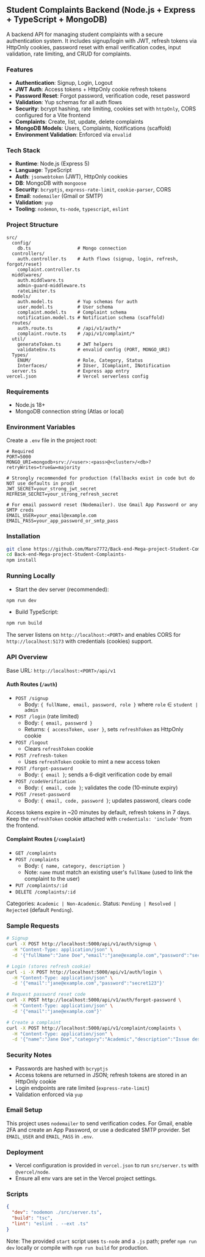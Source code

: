 ## Student Complaints Backend (Node.js + Express + TypeScript + MongoDB)

A backend API for managing student complaints with a secure authentication system. It includes signup/login with JWT, refresh tokens via HttpOnly cookies, password reset with email verification codes, input validation, rate limiting, and CRUD for complaints.

### Features
- **Authentication**: Signup, Login, Logout
- **JWT Auth**: Access tokens + HttpOnly cookie refresh tokens
- **Password Reset**: Forgot password, verification code, reset password
- **Validation**: Yup schemas for all auth flows
- **Security**: bcrypt hashing, rate limiting, cookies set with `httpOnly`, CORS configured for a Vite frontend
- **Complaints**: Create, list, update, delete complaints
- **MongoDB Models**: Users, Complaints, Notifications (scaffold)
- **Environment Validation**: Enforced via `envalid`

### Tech Stack
- **Runtime**: Node.js (Express 5)
- **Language**: TypeScript
- **Auth**: `jsonwebtoken` (JWT), HttpOnly cookies
- **DB**: MongoDB with `mongoose`
- **Security**: `bcryptjs`, `express-rate-limit`, `cookie-parser`, CORS
- **Email**: `nodemailer` (Gmail or SMTP)
- **Validation**: `yup`
- **Tooling**: `nodemon`, `ts-node`, `typescript`, `eslint`

### Project Structure
```
src/
  config/
    db.ts                 # Mongo connection
  controllers/
    auth.controller.ts    # Auth flows (signup, login, refresh, forgot/reset)
    complaint.controller.ts
  middlwares/
    auth.middlware.ts
    admin-guard-middleware.ts
    rateLimiter.ts
  models/
    auth.model.ts         # Yup schemas for auth
    user.model.ts         # User schema
    complaint.model.ts    # Complaint schema
    notification.model.ts # Notification schema (scaffold)
  routes/
    auth.route.ts         # /api/v1/auth/*
    complaint.route.ts    # /api/v1/complaint/*
  util/
    generateToken.ts      # JWT helpers
    validateEnv.ts        # envalid config (PORT, MONGO_URI)
  Types/
    ENUM/                 # Role, Category, Status
    Interfaces/           # IUser, IComplaint, INotification
  server.ts               # Express app entry
vercel.json               # Vercel serverless config
```

### Requirements
- Node.js 18+
- MongoDB connection string (Atlas or local)

### Environment Variables
Create a `.env` file in the project root:
```env
# Required
PORT=5000
MONGO_URI=mongodb+srv://<user>:<pass>@<cluster>/<db>?retryWrites=true&w=majority

# Strongly recommended for production (fallbacks exist in code but do NOT use defaults in prod)
JWT_SECRET=your_strong_jwt_secret
REFRESH_SECRET=your_strong_refresh_secret

# For email password reset (Nodemailer). Use Gmail App Password or any SMTP creds
EMAIL_USER=your_email@example.com
EMAIL_PASS=your_app_password_or_smtp_pass
```

### Installation
```bash
git clone https://github.com/Maro7772/Back-end-Mega-project-Student-Complaints-.git
cd Back-end-Mega-project-Student-Complaints-
npm install
```

### Running Locally
- Start the dev server (recommended):
```bash
npm run dev
```
- Build TypeScript:
```bash
npm run build
```

The server listens on `http://localhost:<PORT>` and enables CORS for `http://localhost:5173` with credentials (cookies) support.

### API Overview
Base URL: `http://localhost:<PORT>/api/v1`

#### Auth Routes (`/auth`)
- `POST /signup`
  - Body: `{ fullName, email, password, role }` where `role` ∈ `student | admin`
- `POST /login` (rate limited)
  - Body: `{ email, password }`
  - Returns: `{ accessToken, user }`, sets `refreshToken` as HttpOnly cookie
- `POST /logout`
  - Clears `refreshToken` cookie
- `POST /refresh-token`
  - Uses `refreshToken` cookie to mint a new access token
- `POST /forgot-password`
  - Body: `{ email }`; sends a 6‑digit verification code by email
- `POST /codeVerification`
  - Body: `{ email, code }`; validates the code (10‑minute expiry)
- `POST /reset-password`
  - Body: `{ email, code, password }`; updates password, clears code

Access tokens expire in ~20 minutes by default, refresh tokens in 7 days. Keep the `refreshToken` cookie attached with `credentials: 'include'` from the frontend.

#### Complaint Routes (`/complaint`)
- `GET /complaints`
- `POST /complaints`
  - Body: `{ name, category, description }`
  - Note: `name` must match an existing user's `fullName` (used to link the complaint to the user)
- `PUT /complaints/:id`
- `DELETE /complaints/:id`

Categories: `Academic | Non-Academic`. Status: `Pending | Resolved | Rejected` (default `Pending`).

### Sample Requests
```bash
# Signup
curl -X POST http://localhost:5000/api/v1/auth/signup \
  -H "Content-Type: application/json" \
  -d '{"fullName":"Jane Doe","email":"jane@example.com","password":"secret123","role":"student"}'

# Login (stores refresh cookie)
curl -i -X POST http://localhost:5000/api/v1/auth/login \
  -H "Content-Type: application/json" \
  -d '{"email":"jane@example.com","password":"secret123"}'

# Request password reset code
curl -X POST http://localhost:5000/api/v1/auth/forgot-password \
  -H "Content-Type: application/json" \
  -d '{"email":"jane@example.com"}'

# Create a complaint
curl -X POST http://localhost:5000/api/v1/complaint/complaints \
  -H "Content-Type: application/json" \
  -d '{"name":"Jane Doe","category":"Academic","description":"Issue description"}'
```

### Security Notes
- Passwords are hashed with `bcryptjs`
- Access tokens are returned in JSON; refresh tokens are stored in an HttpOnly cookie
- Login endpoints are rate limited (`express-rate-limit`)
- Validation enforced via `yup`

### Email Setup
This project uses `nodemailer` to send verification codes. For Gmail, enable 2FA and create an App Password, or use a dedicated SMTP provider. Set `EMAIL_USER` and `EMAIL_PASS` in `.env`.

### Deployment
- Vercel configuration is provided in `vercel.json` to run `src/server.ts` with `@vercel/node`.
- Ensure all env vars are set in the Vercel project settings.

### Scripts
```json
{
  "dev": "nodemon ./src/server.ts",
  "build": "tsc",
  "lint": "eslint . --ext .ts"
}
```

Note: The provided `start` script uses `ts-node` and a `.js` path; prefer `npm run dev` locally or compile with `npm run build` for production.



